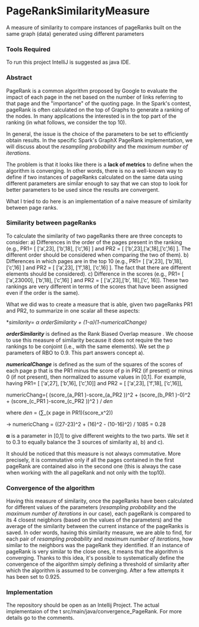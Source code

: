 # PageRankSimilarityMeasure
A measure of similarity to compare instances of pageRanks built on the same graph (data) generated using different parameters

### Tools Required

To run this project IntelliJ is suggested as java IDE.


### Abstract

PageRank is a common algorithm proposed by Google to evaluate the impact of each page in the net based on the number of links referring to that page and the "importance" of the quoting page. 
In the Spark's contest, pageRank is often calculated on the top of Graphs to generate a ranking of the nodes. In many applications the interested is in the top part of the ranking (in what follows, we consider the top 10).

In general, the issue is the choice of the parameters to be set to efficiently obtain results. In the specific Spark's GraphX PageRank implementation, we will discuss about the _resampling probability_ and the _maximum number of iterations_.

The problem is that it looks like there is a **lack of metrics** to define when the algorithm is converging. In other words, there is no a well-known way to define if two instances of pageRanks calculated on the same data using different parameters are similar enough to say that we can stop to look for better parameters to be used since the results are convergent.

What I tried to do here is an implementation of a naive measure of similarity between page ranks.


### Similarity between pageRanks

To calculate the similarity of two pageRanks there are three concepts to consider:
a)	Differences in the order of the pages present in the ranking (e.g., PR1= [ [‘a’,23], [’b’,18], [’c’,16] ] and PR2 = [ [‘b’,23],[’a’,18],[’c’,16] ]. The different order should be considered when comparing the two of them).
b)	Differences in which pages are in the top 10 (e.g., PR1= [ [‘a’,23], [’b’,18], [’c’,16] ] and PR2 = [ [‘a’,23], [’f’,18], [’c’,16] ]. The fact that there are different elements should be considered).
c)	Difference in the scores (e.g., PR1= [ [‘a’,23000], [’b’,18], [’c’,16] ] and PR2 = [ [‘a’,23],[’b’, 18],[’c’, 16]]. These two rankings are very different in terms of the scores that have been assigned even if the order is the same).

What we did was to create a measure that is able, given two pageRanks PR1 and PR2, to summarize in one scalar all these aspects:

**_similarity= α orderSimilarity + (1-α)(1-numericalChange)_*

**_orderSimilarity_** is defined as the Rank Biased Overlap measure . We choose to use this measure of similarity because it does not require the two rankings to be conjoint (i.e., with the same elements). We set the p parameters of RBO to 0.9. This part answers concept a).

**_numericalChange_** is defined as the sum of the squares of the scores of each page p that is the PR1 minus the score of p in PR2 (if present) or minus 0 (if not present), then normalized to assume values in [0,1].
For example, having PR1= [ [‘a’,27], [’b’,16], [’c’,10]] and PR2 = [ [‘a’,23], [’f’,18], [’c’,16]],

numericChang=( (score_(a_PR1 )-score_(a_PR2 ))^2 + (score_(b_PR1 )-0)^2 + (score_(c_PR1 )-score_(c_PR2 ))^2 )  / _den_

where  _den_ = (∑_(x page in PR1)(score_x^2))

-> numericChang = ((27-23)^2 + (16)^2 - (10-16)^2) / 1085 = 0.28

**α** is a parameter in [0,1] to give different weights to the two parts. We set it to 0.3 to equally balance the 3 sources of similarity a), b) and c).


It should be noticed that this measure is not always commutative. More precisely, it is commutative only if all the pages contained in the first pageRank are contained also in the second one (this is always the case when working with the all pageRank and not only with the top10).


### Convergence of the algorithm

Having this measure of similarity, once the pageRanks have been calculated for different values of the parameters (_resampling probability_ and the _maximum number of iterations_ in our case), each pageRank is compared to its 4 closest neigbhors (based on the values of the parameters) and the average of the similarity between the current instance of the pageRanks is saved.
In oder words, having this similarity measure, we are able to find, for each pair of _resampling probability_ and _maximum number of iterations_, how similar to the neighbors was the pageRank they identified. If an instance of pageRank is very similar to the close ones, it means that the algorithm is converging. Thanks to this idea, it's possible to systematically define the convergence of the algorithm simply defining a threshold of similarity after which the algorithm is assumed to be converging. After a few attempts it has been set to 0.925.

### Implementation

The repository should be open as an Intellij Project. The actual implementaion of the t src/main/java/convergence_PageRank. For more details go to the comments.


